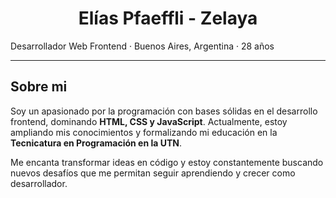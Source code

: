 <div align="center">

# **Elías Pfaeffli - Zelaya**

</div>

Desarrollador Web Frontend · Buenos Aires, Argentina · 28 años

---
## Sobre mi

Soy un apasionado por la programación con bases sólidas en el desarrollo frontend, dominando **HTML, CSS y JavaScript**. Actualmente, estoy ampliando mis conocimientos y formalizando mi educación en la **Tecnicatura en Programación en la UTN**.

Me encanta transformar ideas en código y estoy constantemente buscando nuevos desafíos que me permitan seguir aprendiendo y crecer como desarrollador.




